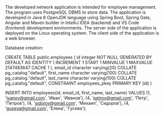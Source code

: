 The developed network application is intended for employee management. The program uses PostgreSQL DBMS to store data. The application is developed in Java 8 OpenJDK language using Spring Boot, Spring Data, Angular and Maven builder in IntelliJ IDEA (backend) and VS Code (frontend) development environments. The server side of the application is deployed on the Linux operating system. The client side of the application is a web browser.

Database creation:

CREATE TABLE public.employees
(
    id integer NOT NULL GENERATED BY DEFAULT AS IDENTITY ( INCREMENT 1 START 1 MINVALUE 1 MAXVALUE 2147483647 CACHE 1 ),
    email_id character varying(20) COLLATE pg_catalog."default",
    first_name character varying(100) COLLATE pg_catalog."default",
    last_name character varying(100) COLLATE pg_catalog."default",
    CONSTRAINT employees_pkey PRIMARY KEY (id)
)

INSERT INTO employees(id, email_id, first_name, last_name) 
VALUES	(1, 'ivanov@gmail.com', 'Иван', 'Иванов'),
        (4, 'petrov@gmail.com', 'Петр', 'Петров'),
	(4, 'sidorov@gmail.com', 'Михаил', 'Сидоров'),
	(4, 'guseva@gmail.com', 'Елена', 'Гусева');
		
